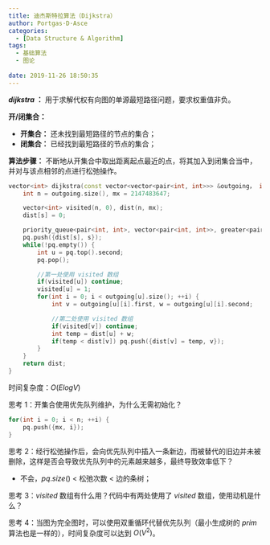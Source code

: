 ```yaml
---
title: 迪杰斯特拉算法（Dijkstra）
author: Portgas·D·Asce
categories:
  - [Data Structure & Algorithm]
tags:
  - 基础算法
  - 图论
  
date: 2019-11-26 18:50:35
---
```


<!--more-->
**$dijkstra$ ：** 用于求解代权有向图的单源最短路径问题，要求权重值非负。

**开/闭集合：**
- **开集合：** 还未找到最短路径的节点的集合；
- **闭集合：** 已经找到最短路径的节点的集合；

**算法步骤：** 不断地从开集合中取出距离起点最近的点，将其加入到闭集合当中，并对与该点相邻的点进行松弛操作。

```cpp
vector<int> dijkstra(const vector<vector<pair<int, int>>> &outgoing， int s) {
    int n = outgoing.size(), mx = 2147483647;

    vector<int> visited(n, 0), dist(n, mx);
    dist[s] = 0;

    priority_queue<pair<int, int>, vector<pair<int, int>>, greater<pair<int, int>>> pq;
    pq.push({dist[s], s});
    while(!pq.empty()) {
        int u = pq.top().second;
        pq.pop();

        //第一处使用 visited 数组
        if(visited[u]) continue;
        visited[u] = 1;
        for(int i = 0; i < outgoing[u].size(); ++i) {
            int v = outgoing[u][i].first, w = outgoing[u][i].second;

            //第二处使用 visited 数组
            if(visited[v]) continue;
            int temp = dist[u] + w;
            if(temp < dist[v]) pq.push({dist[v] = temp, v});
        }
    }
    return dist;
}
```

时间复杂度：$O(ElogV)$

思考 1：开集合使用优先队列维护，为什么无需初始化？
```cpp
for(int i = 0; i < n; ++i) {
    pq.push({mx, i});
}
```

思考 2：经行松弛操作后，会向优先队列中插入一条新边，而被替代的旧边并未被删除，这样是否会导致优先队列中的元素越来越多，最终导致效率低下？
- 不会，$pq.size()$ < 松弛次数 < 边的条树；

思考 3：$visited$ 数组有什么用？代码中有两处使用了 $visited$ 数组，使用动机是什么？

思考 4：当图为完全图时，可以使用双重循环代替优先队列（最小生成树的 $prim$ 算法也是一样的），时间复杂度可以达到 $O(V^2)$。
